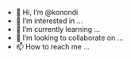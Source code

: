 - 👋 Hi, I’m @konondi
- 👀 I’m interested in ...
- 🌱 I’m currently learning ...
- 💞️ I’m looking to collaborate on ...
- 📫 How to reach me ...

<!---
konondi/konondi is a ✨ special ✨ repository because its `README.md` (this file) appears on your GitHub profile.
You can click the Preview link to take a look at your changes.
--->
